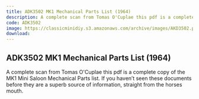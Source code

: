 ```yaml
---
title: ADK3502 MK1 Mechanical Parts List (1964)
description: A complete scan from Tomas O'Cuplae this pdf is a complete copy of the MK1 Mini Saloon Mechanical Parts list.  If you haven’t seen these documents before they are a superb source of information, straight from the horses mouth.
code: ADK3502
image: https://classicminidiy.s3.amazonaws.com/archive/images/AKD3502.png
download:
---
```


<!-- Content of the page -->

## ADK3502 MK1 Mechanical Parts List (1964)

A complete scan from Tomas O'Cuplae this pdf is a complete copy of the MK1 Mini Saloon Mechanical Parts list.  If you haven’t seen these documents before they are a superb source of information, straight from the horses mouth.
